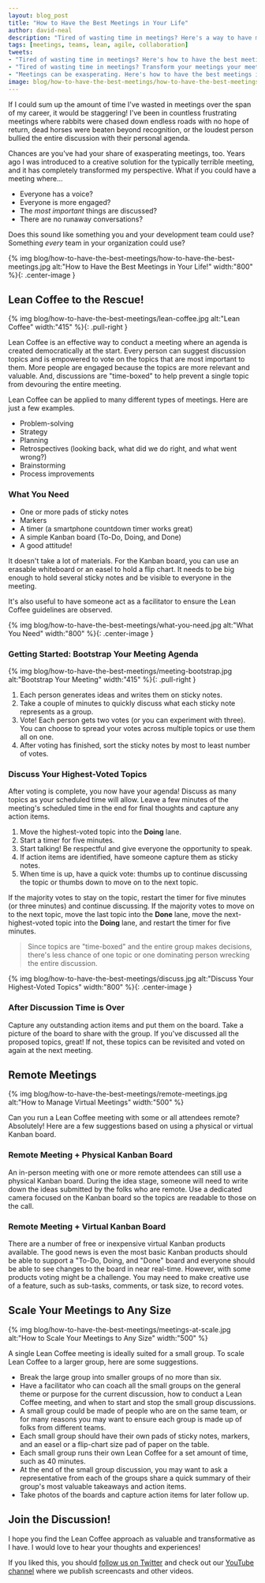 ```yaml
---
layout: blog_post
title: "How to Have the Best Meetings in Your Life"
author: david-neal
description: "Tired of wasting time in meetings? Here's a way to have more effective meetings!"
tags: [meetings, teams, lean, agile, collaboration]
tweets:
- "Tired of wasting time in meetings? Here's how to have the best meetings in your life! #lean #agile #projectmanagement #teams #software #kanban"
- "Tired of wasting time in meetings? Transform your meetings your meetings with Lean Coffee! #lean #agile #projectmanagement #teams #software #kanban"
- "Meetings can be exasperating. Here's how to have the best meetings in your life! #lean #agile #projectmanagement #teams #software #kanban"
image: blog/how-to-have-the-best-meetings/how-to-have-the-best-meetings.jpg
---
```


If I could sum up the amount of time I've wasted in meetings over the span of my career, it would be staggering! I've been in countless frustrating meetings where rabbits were chased down endless roads with no hope of return, dead horses were beaten beyond recognition, or the loudest person bullied the entire discussion with their personal agenda.

Chances are you've had your share of exasperating meetings, too. Years ago I was introduced to a creative solution for the typically terrible meeting, and it has completely transformed my perspective. What if you could have a meeting where...

* Everyone has a voice?
* Everyone is more engaged?
* The _most important_ things are discussed?
* There are no runaway conversations?

Does this sound like something you and your development team could use? Something _every_ team in your organization could use?

{% img blog/how-to-have-the-best-meetings/how-to-have-the-best-meetings.jpg alt:"How to Have the Best Meetings in Your Life!" width:"800" %}{: .center-image }

## Lean Coffee to the Rescue!

{% img blog/how-to-have-the-best-meetings/lean-coffee.jpg alt:"Lean Coffee" width:"415" %}{: .pull-right }

Lean Coffee is an effective way to conduct a meeting where an agenda is created democratically at the start. Every person can suggest discussion topics and is empowered to vote on the topics that are most important to them. More people are engaged because the topics are more relevant and valuable. And, discussions are "time-boxed" to help prevent a single topic from devouring the entire meeting.

Lean Coffee can be applied to many different types of meetings. Here are just a few examples.

* Problem-solving
* Strategy
* Planning
* Retrospectives (looking back, what did we do right, and what went wrong?)
* Brainstorming
* Process improvements

### What You Need

* One or more pads of sticky notes
* Markers
* A timer (a smartphone countdown timer works great)
* A simple Kanban board (To-Do, Doing, and Done)
* A good attitude!

It doesn't take a lot of materials. For the Kanban board, you can use an erasable whiteboard or an easel to hold a flip chart. It needs to be big enough to hold several sticky notes and be visible to everyone in the meeting.

It's also useful to have someone act as a facilitator to ensure the Lean Coffee guidelines are observed.

{% img blog/how-to-have-the-best-meetings/what-you-need.jpg alt:"What You Need" width:"800" %}{: .center-image }

### Getting Started: Bootstrap Your Meeting Agenda

{% img blog/how-to-have-the-best-meetings/meeting-bootstrap.jpg alt:"Bootstrap Your Meeting" width:"415" %}{: .pull-right }

1. Each person generates ideas and writes them on sticky notes.
1. Take a couple of minutes to quickly discuss what each sticky note represents as a group.
1. Vote! Each person gets two votes (or you can experiment with three). You can choose to spread your votes across multiple topics or use them all on one.
1. After voting has finished, sort the sticky notes by most to least number of votes.

### Discuss Your Highest-Voted Topics

After voting is complete, you now have your agenda! Discuss as many topics as your scheduled time will allow. Leave a few minutes of the meeting's scheduled time in the end for final thoughts and capture any action items.

1. Move the highest-voted topic into the **Doing** lane.
1. Start a timer for five minutes.
1. Start talking! Be respectful and give everyone the opportunity to speak.
1. If action items are identified, have someone capture them as sticky notes.
1. When time is up, have a quick vote: thumbs up to continue discussing the topic or thumbs down to move on to the next topic.

If the majority votes to stay on the topic, restart the timer for five minutes (or three minutes) and continue discussing. If the majority votes to move on to the next topic, move the last topic into the **Done** lane, move the next-highest-voted topic into the **Doing** lane, and restart the timer for five minutes.

> Since topics are "time-boxed" and the entire group makes decisions, there's less chance of one topic or one dominating person wrecking the entire discussion.

{% img blog/how-to-have-the-best-meetings/discuss.jpg alt:"Discuss Your Highest-Voted Topics" width:"800" %}{: .center-image }

### After Discussion Time is Over

Capture any outstanding action items and put them on the board. Take a picture of the board to share with the group. If you've discussed all the proposed topics, great! If not, these topics can be revisited and voted on again at the next meeting.

## Remote Meetings

{% img blog/how-to-have-the-best-meetings/remote-meetings.jpg alt:"How to Manage Virtual Meetings" width:"500" %}

Can you run a Lean Coffee meeting with some or all attendees remote? Absolutely! Here are a few suggestions based on using a physical or virtual Kanban board.

### Remote Meeting + Physical Kanban Board

An in-person meeting with one or more remote attendees can still use a physical Kanban board. During the idea stage, someone will need to write down the ideas submitted by the folks who are remote. Use a dedicated camera focused on the Kanban board so the topics are readable to those on the call.

### Remote Meeting + Virtual Kanban Board

There are a number of free or inexpensive virtual Kanban products available. The good news is even the most basic Kanban products should be able to support a "To-Do, Doing, and "Done" board and everyone should be able to see changes to the board in near real-time. However, with some products voting might be a challenge. You may need to make creative use of a feature, such as sub-tasks, comments, or task size, to record votes.

## Scale Your Meetings to Any Size

{% img blog/how-to-have-the-best-meetings/meetings-at-scale.jpg alt:"How to Scale Your Meetings to Any Size" width:"500" %}

A single Lean Coffee meeting is ideally suited for a small group. To scale Lean Coffee to a larger group, here are some suggestions.

* Break the large group into smaller groups of no more than six.
* Have a facilitator who can coach all the small groups on the general theme or purpose for the current discussion, how to conduct a Lean Coffee meeting, and when to start and stop the small group discussions.
* A small group could be made of people who are on the same team, or for many reasons you may want to ensure each group is made up of folks from different teams.
* Each small group should have their own pads of sticky notes, markers, and an easel or a flip-chart size pad of paper on the table.
* Each small group runs their own Lean Coffee for a set amount of time, such as 40 minutes.
* At the end of the small group discussion, you may want to ask a representative from each of the groups share a quick summary of their group's most valuable takeaways and action items.
* Take photos of the boards and capture action items for later follow up.

## Join the Discussion!

I hope you find the Lean Coffee approach as valuable and transformative as I have. I would love to hear your thoughts and experiences!

If you liked this, you should [follow us on Twitter](https://twitter.com/oktadev) and check out our [YouTube channel](https://www.youtube.com/c/oktadev) where we publish screencasts and other videos.
